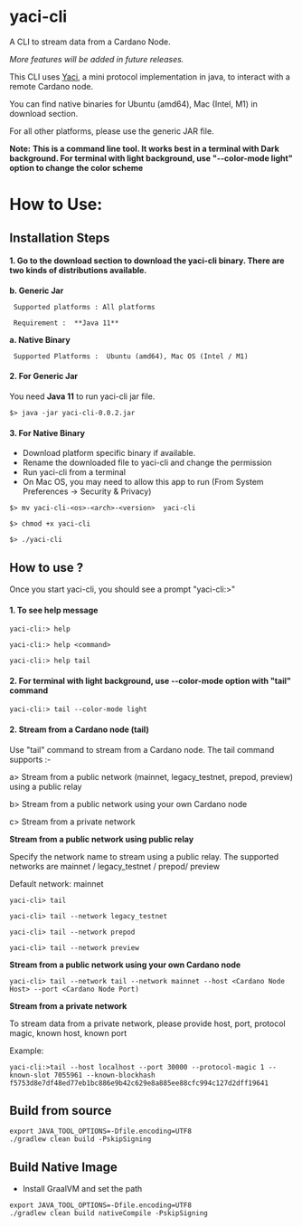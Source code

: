 # yaci-cli
A CLI to stream data from a Cardano Node. 

<i>More features will be added in future releases.</i>

This CLI uses [Yaci](https://github.com/bloxbean/yaci-core), a mini protocol implementation in java, to interact with a remote Cardano node.

You can find native binaries for Ubuntu (amd64), Mac (Intel, M1) in download section. 

For all other platforms, please use the generic JAR file.

**Note:**
**This is a command line tool. It works best in a terminal with Dark background. For terminal with light background, use "--color-mode light" option to change the color scheme**


# How to Use:

## Installation Steps

#### 1. Go to the download section to download the yaci-cli binary. There are two kinds of distributions available.

**b. Generic Jar**
   
     Supported platforms : All platforms
   
     Requirement :  **Java 11**

**a. Native Binary**

     Supported Platforms :  Ubuntu (amd64), Mac OS (Intel / M1)

#### 2. For Generic Jar

You need **Java 11** to run yaci-cli jar file.

```
$> java -jar yaci-cli-0.0.2.jar
```

#### 3. For Native Binary

- Download platform specific binary if available.
- Rename the downloaded file to yaci-cli and change the permission
- Run yaci-cli from a terminal
- On Mac OS, you may need to allow this app to run (From System Preferences -> Security & Privacy)

```
$> mv yaci-cli-<os>-<arch>-<version>  yaci-cli

$> chmod +x yaci-cli

$> ./yaci-cli
```

## How to use ?

Once you start yaci-cli, you should see a prompt "yaci-cli:>"

#### 1. To see help message

```
yaci-cli:> help

yaci-cli:> help <command>

yaci-cli:> help tail
```

#### 2. For terminal with light background, use --color-mode option with "tail" command

```
yaci-cli:> tail --color-mode light
```

#### 2. Stream from a Cardano node (tail)

Use "tail" command to stream from a Cardano node. The tail command supports :-

a> Stream from a public network (mainnet, legacy_testnet, prepod, preview) using a public relay

b> Stream from a public network using your own Cardano node

c> Stream from a private network


**Stream from a public network using public relay**

Specify the network name to stream using a public relay. The supported networks are  mainnet / legacy_testnet / prepod/ preview

Default network: mainnet

```
yaci-cli> tail    

yaci-cli> tail --network legacy_testnet

yaci-cli> tail --network prepod

yaci-cli> tail --network preview
```

**Stream from a public network using your own Cardano node**

```
yaci-cli> tail --network tail --network mainnet --host <Cardano Node Host> --port <Cardano Node Port)

```

**Stream from a private network**

To stream data from a private network, please provide host, port, protocol magic, known host, known port

Example:

```
yaci-cli:>tail --host localhost --port 30000 --protocol-magic 1 --known-slot 7055961 --known-blockhash f5753d8e7df48ed77eb1bc886e9b42c629e8a885ee88cfc994c127d2dff19641
```


## Build from source

```
export JAVA_TOOL_OPTIONS=-Dfile.encoding=UTF8
./gradlew clean build -PskipSigning
```

## Build Native Image

- Install GraalVM and set the path

```
export JAVA_TOOL_OPTIONS=-Dfile.encoding=UTF8
./gradlew clean build nativeCompile -PskipSigning
```
